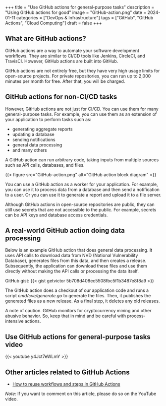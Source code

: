 +++
title = "Use GitHub actions for general-purpose tasks"
description = "Using GitHub actions for good"
image = "GitHub-action.png"
date = 2024-01-11
categories = ["DevOps & Infrastructure"]
tags = ["GitHub", "GitHub Actions", "Cloud Computing"]
draft = false
+++

## What are GitHub actions?

GitHub actions are a way to automate your software development workflows. They are similar to CI/CD tools like Jenkins, CircleCI,
and TravisCI. However, GitHub actions are built into GitHub.

GitHub actions are not entirely free, but they have very high usage limits for open-source projects. For private repositories, you can
run up to 2,000 minutes per month for free. After that, you will be charged.

## GitHub actions for non-CI/CD tasks

However, GitHub actions are not just for CI/CD. You can use them for many general-purpose tasks. For example, you can use them as an
extension of your application to perform tasks such as:

- generating aggregate reports
- updating a database
- sending notifications
- general data processing
- and many others

A GitHub action can run arbitrary code, taking inputs from multiple sources such as API calls, databases, and files.

{{< figure src="GitHub-action.png" alt="GitHub action block diagram" >}}

You can use a GitHub action as a worker for your application. For example, you can use it to process data from a database and then
send a notification to a user. Or you can use it to generate a report and upload it to a file server.

Although GitHub actions in open-source repositories are public, they can still use secrets that are not accessible to the public.
For example, secrets can be API keys and database access credentials.

## A real-world GitHub action doing data processing

Below is an example GitHub action that does general data processing. It uses API calls to download data from NVD (National Vulnerability
Database), generates files from this data, and then creates a release. Subsequently, the application can download these files and use them
directly without making the API calls or processing the data itself.

GitHub gist:
{{< gist getvictor 5b708d408ec5508fbc5f1b3487e8f8a9 >}}

The GitHub action does a checkout of our application code and runs a script *cmd/cve/generate.go* to generate the files. Then, it publishes
the generated files as a new release. As a final step, it deletes any old releases.

A note of caution. GitHub monitors for cryptocurrency mining and other abusive behavior. So, keep that in mind and be careful with
process-intensive actions.

## Use GitHub actions for general-purpose tasks video

{{< youtube y4Jct7eWLmY >}}

## Other articles related to GitHub Actions

- [How to reuse workflows and steps in GitHub Actions](../github-reusable-workflows-and-steps/)

*Note:* If you want to comment on this article, please do so on the YouTube video.
